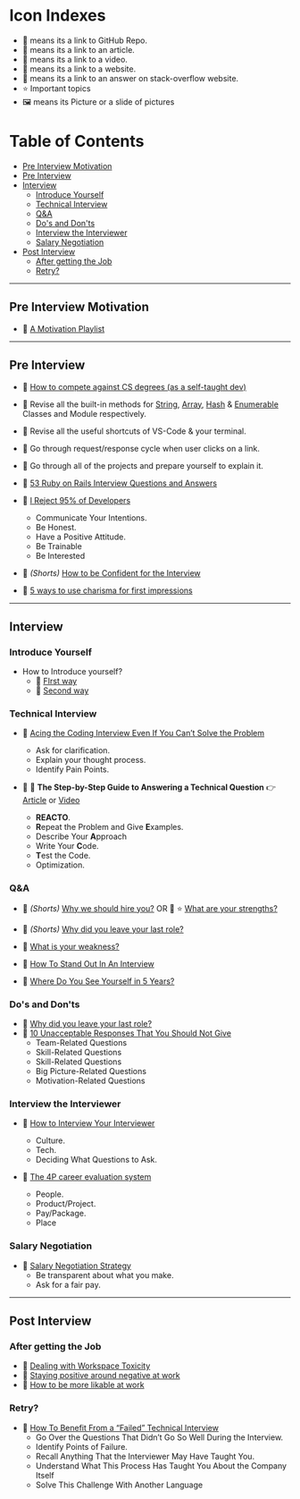 # Icon Indexes

- 📓 means its a link to GitHub Repo.
- 📃 means its a link to an article.
- 🎥 means its a link to a video.
- 🔖 means its a link to a website.
- 🙋 means its a link to an answer on stack-overflow website.
- ⭐ Important topics
- 🖼️ means its Picture or a slide of pictures

# Table of Contents

- [Pre Interview Motivation](#pre-interview-motivation)
- [Pre Interview](#pre-interview)
- [Interview](#interview)
  - [Introduce Yourself](#introduce-yourself)
  - [Technical Interview](#technical-interview)
  - [Q&A](#qa)
  - [Do's and Don'ts](#dos-and-donts)
  - [Interview the Interviewer](#interview-the-interviewer)
  - [Salary Negotiation](#salary-negotiation)
- [Post Interview](#post-interview)
  - [After getting the Job](#after-getting-the-job)
  - [Retry?](#retry)

---

## Pre Interview Motivation

- 🎥 [A Motivation Playlist](https://youtube.com/playlist?list=PL0ANbWdKRcgqBojON5gOp2JnWs4Hk7stw)

---

## Pre Interview

- 🎥 [How to compete against CS degrees (as a self-taught dev)](https://youtu.be/xsL-5MhQWBk)

- 🔖 Revise all the built-in methods for [String](https://ruby-doc.org/3.1.2/String.html), [Array](https://ruby-doc.org/3.1.2/Array.html), [Hash](https://ruby-doc.org/3.1.2/Hash.html) & [Enumerable](https://ruby-doc.org/3.1.2/Enumerable.html) Classes and Module respectively.

- 🔘 Revise all the useful shortcuts of VS-Code & your terminal.

- 🔘 Go through request/response cycle when user clicks on a link.

- 🔘 Go through all of the projects and prepare yourself to explain it.

- 📃 [53 Ruby on Rails Interview Questions and Answers](https://medium.com/ruby-daily/53-ruby-on-rails-interview-questions-and-answers-eb99eed1aeb7)

- 📃 [I Reject 95% of Developers](https://betterprogramming.pub/i-reject-95-of-developers-in-an-interview-heres-how-to-become-one-of-the-top-5-aebf70ac427f)

  - Communicate Your Intentions.
  - Be Honest.
  - Have a Positive Attitude.
  - Be Trainable
  - Be Interested

- 🎥 _(Shorts)_ [How to be Confident for the Interview](https://youtu.be/NA5_WyR6xYM)
- 🎥 [5 ways to use charisma for first impressions](https://youtu.be/hUqhZtij7fQ?t=181)

---

## Interview

### Introduce Yourself

- How to Introduce yourself?
  - 🎥 [FIrst way](https://youtu.be/N1Ak5RSAFww)
  - 🎥 [Second way](https://youtu.be/TiVq6ADO7XU)

### Technical Interview

- 📃 [Acing the Coding Interview Even If You Can’t Solve the Problem](https://betterprogramming.pub/acing-the-coding-interview-even-if-you-cant-solve-the-problem-91a950947226)

  - Ask for clarification.
  - Explain your thought process.
  - Identify Pain Points.

- 📃 🎥 **The Step-by-Step Guide to Answering a Technical Question** 👉 [Article](https://betterprogramming.pub/the-step-by-step-guide-to-answering-a-technical-question-in-a-coding-interview-37928490d4e2) or [Video](https://youtu.be/DIR_rxusO8Q)
  - **REACTO**.
  - **R**epeat the Problem and Give **E**xamples.
  - Describe Your **A**pproach
  - Write Your **C**ode.
  - **T**est the Code.
  - Optimization.

### Q&A

- 🎥 _(Shorts)_ [Why we should hire you?](https://youtube.com/shorts/t2Y1TVBL3JU?feature=share)
  OR
  🎥 ⭐ [What are your strengths?](https://youtu.be/E5Gt2W9zKJE)

- 🎥 _(Shorts)_ [Why did you leave your last role?](https://youtu.be/Rz8I7RI2WWw)
- 🎥 [What is your weakness?](https://youtu.be/crJiaNQ2dv8)
- 🎥 [How To Stand Out In An Interview](https://youtu.be/UXaLyy1twaE)
- 🎥 [Where Do You See Yourself in 5 Years?](https://youtu.be/gGU3TunJqH0)

### Do's and Don'ts

- 🎥 [Why did you leave your last role?](https://youtu.be/Rz8I7RI2WWw)
- 📃 [10 Unacceptable Responses That You Should Not Give](https://betterprogramming.pub/10-unacceptable-responses-that-you-should-not-give-at-a-job-interview-b6f0d78c23e3)
  - Team-Related Questions
  - Skill-Related Questions
  - Skill-Related Questions
  - Big Picture-Related Questions
  - Motivation-Related Questions

### Interview the Interviewer

- 📃 [How to Interview Your Interviewer](https://betterprogramming.pub/software-engineer-interview-interview-your-interviewer-4964257b3c4)

  - Culture.
  - Tech.
  - Deciding What Questions to Ask.

- 📃 [The 4P career evaluation system](https://alexewerlof.medium.com/the-four-p-s-of-career-search-6380a61cc961)
  - People.
  - Product/Project.
  - Pay/Package.
  - Place

### Salary Negotiation

- 📃 [Salary Negotiation Strategy](https://alexewerlof.medium.com/my-salary-negotiation-strategy-4c67419ccbcd)
  - Be transparent about what you make.
  - Ask for a fair pay.

---

## Post Interview

### After getting the Job

- 🎥 [Dealing with Workspace Toxicity](https://youtu.be/nwPTrXTT7J0)
- 🎥 [Staying positive around negative at work](https://youtu.be/8yL_LaRnj7U)
- 🎥 [How to be more likable at work](https://youtu.be/Kjd31FdTTEM)

### Retry?

- 📃 [How To Benefit From a “Failed” Technical Interview](https://betterprogramming.pub/actionable-steps-after-coding-interview-2e904c0cc3af)
  - Go Over the Questions That Didn’t Go So Well During the Interview.
  - Identify Points of Failure.
  - Recall Anything That the Interviewer May Have Taught You.
  - Understand What This Process Has Taught You About the Company Itself
  - Solve This Challenge With Another Language
